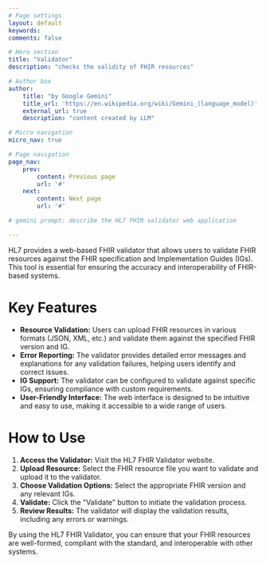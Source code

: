 ```yaml
---
# Page settings
layout: default
keywords:
comments: false

# Hero section
title: "Validator"
description: "checks the validity of FHIR resources"

# Author box
author:
    title: "by Google Gemini"
    title_url: 'https://en.wikipedia.org/wiki/Gemini_(language_model)'
    external_url: true
    description: "content created by LLM"

# Micro navigation
micro_nav: true

# Page navigation
page_nav:
    prev:
        content: Previous page
        url: '#'
    next:
        content: Next page
        url: '#'

# gemini prompt: describe the HL7 FHIR validator web application

---
```


HL7 provides a web-based FHIR validator that allows users to validate FHIR resources against the FHIR specification and Implementation Guides (IGs). This tool is essential for ensuring the accuracy and interoperability of FHIR-based systems.

# Key Features

* **Resource Validation:** Users can upload FHIR resources in various formats (JSON, XML, etc.) and validate them against the specified FHIR version and IG.
* **Error Reporting:** The validator provides detailed error messages and explanations for any validation failures, helping users identify and correct issues.
* **IG Support:** The validator can be configured to validate against specific IGs, ensuring compliance with custom requirements.
* **User-Friendly Interface:** The web interface is designed to be intuitive and easy to use, making it accessible to a wide range of users.

# How to Use

1. **Access the Validator:** Visit the HL7 FHIR Validator website.
2. **Upload Resource:** Select the FHIR resource file you want to validate and upload it to the validator.
3. **Choose Validation Options:** Select the appropriate FHIR version and any relevant IGs.
4. **Validate:** Click the "Validate" button to initiate the validation process.
5. **Review Results:** The validator will display the validation results, including any errors or warnings.

By using the HL7 FHIR Validator, you can ensure that your FHIR resources are well-formed, compliant with the standard, and interoperable with other systems.


